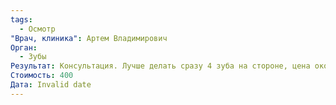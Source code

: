 ```yaml
---
tags:
  - Осмотр
"Врач, клиника": Артем Владимирович
Орган:
  - Зубы
Результат: Консультация. Лучше делать сразу 4 зуба на стороне, цена около 130 к
Стоимость: 400
Дата: Invalid date
---
```

